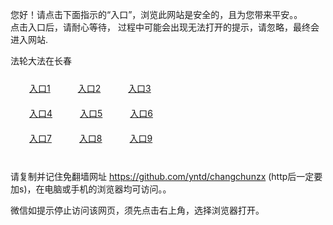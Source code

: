 您好！请点击下面指示的“入口”，浏览此网站是安全的，且为您带来平安。。 <br/>
点击入口后，请耐心等待， 过程中可能会出现无法打开的提示，请忽略，最终会进入网站. </br>

法轮大法在长春<br/>
<div style="padding:10px"><a style="margin:20px" target="_blank" href="https://d3clv193ua6d2w.cloudfront.net/2Qpsp?lprshwzr" id="ccLink1" rel="nofollow">入口1</a> <a target="_blank" style="margin:20px" href="https://d3i6pzctts9lgo.cloudfront.net/2Qpsp?sktovg" id="ccLink2" rel="nofollow">入口2</a> <a style="margin:20px" target="_blank" href="https://d1nmet1i78whqe.cloudfront.net/2Qpsp?xzbrgp" id="ccLink3" rel="nofollow">入口3</a></div>

<div style="padding:10px" ><a style="margin:20px" target="_blank" href="https://d3clv193ua6d2w.cloudfront.net/2Qpsp?lprshwzr" id="ccLink4" rel="nofollow">入口4</a> <a style="margin:20px" href="https://d3i6pzctts9lgo.cloudfront.net/2Qpsp?sktovg" target="_blank" id="ccLink5" rel="nofollow">入口5</a> <a style="margin:20px" href="https://d1nmet1i78whqe.cloudfront.net/2Qpsp?xzbrgp" target="_blank" id="ccLink6" rel="nofollow">入口6</a></div>

<div style="padding:10px"><a style="margin:20px" target="_blank" href="https://d3clv193ua6d2w.cloudfront.net/2Qpsp?lprshwzr" id="ccLink7" rel="nofollow">入口7</a> <a style="margin:20px" href="https://d3i6pzctts9lgo.cloudfront.net/2Qpsp?sktovg" target="_blank" id="ccLink8" rel="nofollow">入口8</a> <a style="margin:20px" target="_blank" href="https://d1nmet1i78whqe.cloudfront.net/2Qpsp?xzbrgp" id="ccLink9" rel="nofollow">入口9</a></div>

<br/>



请复制并记住免翻墙网址 https://github.com/yntd/changchunzx (http后一定要加s)，在电脑或手机的浏览器均可访问。。<br/>

微信如提示停止访问该网页，须先点击右上角，选择浏览器打开。
